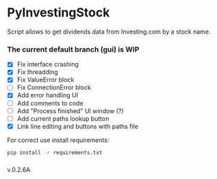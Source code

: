 # PyInvestingStock
Script allows to get dividends data from Investing.com by a stock name.

### The current default branch (gui) is WIP
- [x] Fix interface crashing
- [x] Fix threadding
- [x] Fix ValueError block
- [ ] Fix ConnectionError block
- [x] Add error handling UI
- [ ] Add comments to code
- [ ] Add "Process finished" UI window (?)
- [ ] Add current paths lookup button
- [x] Link line editing and buttons with paths file

For correct use install requirements:
```bash 
pip install -r requirements.txt
``` 
### 
v.0.2.6A
